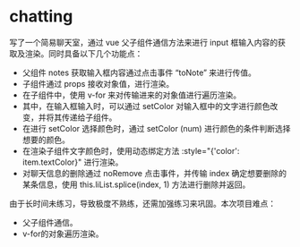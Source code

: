# chatting

写了一个简易聊天室，通过 vue 父子组件通信方法来进行 input 框输入内容的获取及渲染。同时具备以下几个功能点：
- 父组件 notes 获取输入框内容通过点击事件 “toNote” 来进行传值。
- 子组件通过 props 接收对象值，进行渲染。
- 在子组件中，使用 v-for 来对传输进来的对象值进行遍历渲染。
- 其中，在输入框输入时，可以通过 setColor 对输入框中的文字进行颜色改变，并将其传递给子组件。
- 在进行 setColor 选择颜色时，通过 setColor (num) 进行颜色的条件判断选择想要的颜色。
- 在渲染子组件文字颜色时，使用动态绑定方法 :style="{'color': item.textColor}" 进行渲染。
- 对聊天信息的删除通过 noRemove 点击事件，并传输 index 确定想要删除的某条信息，使用 this.liList.splice(index, 1) 方法进行删除并返回。

由于长时间未练习，导致极度不熟练，还需加强练习来巩固。本次项目难点：
- 父子组件通信。
- v-for的对象遍历渲染。
